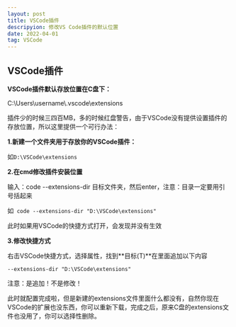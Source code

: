 ```yaml
---
layout: post
title: VSCode插件
descripyion: 修改VS Code插件的默认位置
date: 2022-04-01 
tag: VSCode
---
```


## VSCode插件

**VSCode插件默认存放位置在C盘下：**

C:\Users\username\\\.vscode\extensions

插件少的时候三四百MB，多的时候红盘警告，由于VSCode没有提供设置插件的存放位置，所以这里提供一个可行办法：

**1.新建一个文件夹用于存放你的VSCode插件：**

如`D:\VSCode\extensions`

**2.在cmd修改插件安装位置**

输入：code --extensions-dir 目标文件夹，然后enter，注意：目录一定要用引号括起来

如` code --extensions-dir "D:\VSCode\extensions"`

此时如果用VSCode的快捷方式打开，会发现并没有生效

**3.修改快捷方式**

右击VSCode快捷方式，选择属性，找到**目标(T)**在里面追加以下内容

`--extensions-dir "D:\VSCode\extensions"`

注意：是追加！不是修改！

此时就配置完成啦，但是新建的extensions文件里面什么都没有，自然你现在VSCode的扩展也没东西，你可以重新下载，完成之后，原来C盘的extensions文件也没用了，你可以选择性删除。
